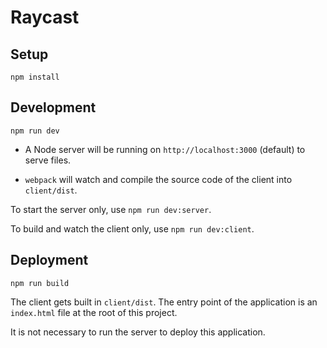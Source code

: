 # Raycast

## Setup

```npm install```

## Development

```npm run dev```

* A Node server will be running on `http://localhost:3000` (default) to serve files.

* `webpack` will watch and compile the source code of the client into `client/dist`.

To start the server only, use `npm run dev:server`.

To build and watch the client only, use `npm run dev:client`.

## Deployment

```npm run build```

The client gets built in `client/dist`. The entry point of the application is an `index.html` file at the root of this project.

It is not necessary to run the server to deploy this application.